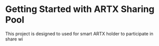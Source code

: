 # Getting Started with ARTX Sharing Pool

  This project is designed to used for smart ARTX holder to participate in share wi